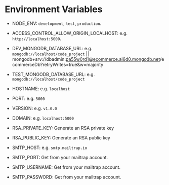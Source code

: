 # Environment Variables

- NODE_ENV: `development`, `test`, `production`.

- ACCESS_CONTROL_ALLOW_ORIGIN_LOCALHOST: e.g. `http://localhost:5000`.

- DEV_MONGODB_DATABASE_URL: e.g. `mongodb://localhost/code_project` || 
mongodb+srv://dbadmin:pa55w0rd1@ecommerce.al6d0.mongodb.net/ecommerceDb?retryWrites=true&w=majority

- TEST_MONGODB_DATABASE_URL: e.g. `mongodb://localhost/code_project`

- HOSTNAME: e.g. `localhost`
- PORT: e.g. `5000`
- VERSION: e.g. `v1.0.0`

- DOMAIN: e.g. `localhost:5000`

- RSA_PRIVATE_KEY: Generate an RSA private key
- RSA_PUBLIC_KEY: Generate an RSA public key

- SMTP_HOST: e.g. `smtp.mailtrap.io`
- SMTP_PORT: Get from your mailtrap account.
- SMTP_USERNAME: Get from your mailtrap account.
- SMTP_PASSWORD: Get from your mailtrap account.
